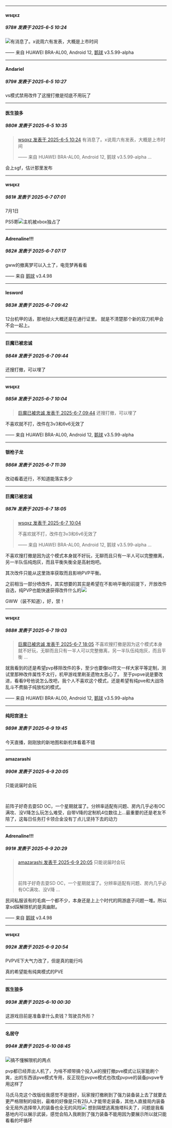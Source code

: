 ﻿
*****

####  wsqxz  
##### 978#       发表于 2025-6-5 10:24

<img src="https://p.sda1.dev/24/909618b3b354dd5ac51c0b1be9ec843a/image.jpg" referrerpolicy="no-referrer">有消息了。x说周六有发表，大概是上市时间

—— 来自 HUAWEI BRA-AL00, Android 12, [鹅球](https://www.pgyer.com/xfPejhuq) v3.5.99-alpha


*****

####  Andariel  
##### 979#       发表于 2025-6-5 10:27

vs模式禁用改件了这搜打撤是彻底不用玩了


*****

####  医生狼多  
##### 980#       发表于 2025-6-5 10:35

<blockquote><a href="httphttps://stage1st.com/2b/forum.php?mod=redirect&amp;goto=findpost&amp;pid=67882084&amp;ptid=2163563" target="_blank">wsqxz 发表于 2025-6-5 10:24</a>
有消息了。x说周六有发表，大概是上市时间

—— 来自 HUAWEI BRA-AL00, Android 12, 鹅球 v3.5.99-alpha ...</blockquote>
会上sgf，估计那里发布


*****

####  wsqxz  
##### 981#       发表于 2025-6-7 07:01

7月1日

PS5寄<img src="https://static.stage1st.com/image/smiley/face2017/067.png" referrerpolicy="no-referrer">主机被xbox独占了


*****

####  Adrenaline!!!  
##### 982#       发表于 2025-6-7 07:17

gww的撤离梦可以入土了，电竞梦再看看

—— 来自 [鹅球](https://www.pgyer.com/GcUxKd4w) v3.4.98


*****

####  lesword  
##### 983#       发表于 2025-6-7 09:42

12台机甲的话，那地狱火大概还是在通行证里。
就是不清楚那个新的双刀机甲会不会一起上。

*****

####  巨魔已被忠诚  
##### 984#       发表于 2025-6-7 09:44

还搜打撤，可以埋了


*****

####  wsqxz  
##### 985#       发表于 2025-6-7 10:04

<blockquote><a href="httphttps://stage1st.com/2b/forum.php?mod=redirect&amp;goto=findpost&amp;pid=67895915&amp;ptid=2163563" target="_blank">巨魔已被忠诚 发表于 2025-6-7 09:44</a>
还搜打撤，可以埋了</blockquote>
不喜欢就不打，改件在3v3和6v6无效了

—— 来自 HUAWEI BRA-AL00, Android 12, [鹅球](https://www.pgyer.com/xfPejhuq) v3.5.99-alpha


*****

####  银枪子龙  
##### 986#       发表于 2025-6-7 11:39

改动看着还行，不知道能落实多少


*****

####  巨魔已被忠诚  
##### 987#       发表于 2025-6-7 18:05

<blockquote><a href="httphttps://stage1st.com/2b/forum.php?mod=redirect&amp;goto=findpost&amp;pid=67896020&amp;ptid=2163563" target="_blank">wsqxz 发表于 2025-6-7 10:04</a>

不喜欢就不打，改件在3v3和6v6无效了

—— 来自 HUAWEI BRA-AL00, Android 12, 鹅球 v3.5.99-alpha ...</blockquote>
不喜欢搜打撤是因为这个模式本身就不好玩，无聊而且只有一半人可以完整撤离，另一半队伍纯炮灰，而且平衡失衡全是高射炮吧。

其次改件只能从这里效率获取而且影响PVP平衡。

之前相当一部分喷改件，其实想要的其实是希望在不影响平衡的前提下，开放改件自选，纯PVP也能快速获得改件什么的<img src="https://static.stage1st.com/image/smiley/face2017/043.png" referrerpolicy="no-referrer">

GWW（装不知道），好，禁！


*****

####  wsqxz  
##### 988#       发表于 2025-6-7 19:03

<blockquote><a href="httphttps://stage1st.com/2b/forum.php?mod=redirect&amp;goto=findpost&amp;pid=67898054&amp;ptid=2163563" target="_blank">巨魔已被忠诚 发表于 2025-6-7 18:05</a>
不喜欢搜打撤是因为这个模式本身就不好玩，无聊而且只有一半人可以完整撤离，另一半队伍纯炮灰，而且平衡 ...</blockquote>
就我看到的还是希望pvp移除改件的多，至少也要像lol符文一样大家平等定制，测试里那种改件属性不太行，机甲游戏里刷圣遗物太恶心了。
至于pvpve说是要改进，看看9号他说怎么改吧，我个人不喜欢这个模式，还是希望有纯pve和大战场乱斗不费脑子纯放松的模式。

—— 来自 HUAWEI BRA-AL00, Android 12, [鹅球](https://www.pgyer.com/xfPejhuq) v3.5.99-alpha


*****

####  纯阳宫道士  
##### 989#       发表于 2025-6-9 19:45

今天直播，刚刚放的新地图和新机体看着不错


*****

####  amazarashi  
##### 990#       发表于 2025-6-9 20:05

只能说届时会玩

   

前阵子好奇去耍SD OC，一个星期就溜了。分辨率适配有问题、房内几乎必有OC满攻、没V降怎么玩怎么难受，自带V降的定制机4位数往上...最重要的还是老友不陪了，这每日任务打卡领合金没有丁点儿坚持下去的动力


*****

####  Adrenaline!!!  
##### 991#       发表于 2025-6-9 20:29

<blockquote><a href="httphttps://stage1st.com/2b/forum.php?mod=redirect&amp;goto=findpost&amp;pid=67909367&amp;ptid=2163563" target="_blank">amazarashi 发表于 2025-6-9 20:05</a>
只能说届时会玩

   

前阵子好奇去耍SD OC，一个星期就溜了。分辨率适配有问题、房内几乎必有OC满攻、没V降 ...</blockquote>
民间私服该有的毛病一个都不少，本身还是上上个时代的网游底子问题一堆。所以拿sd踩解限机的是真幽默。

—— 来自 [鹅球](https://www.pgyer.com/GcUxKd4w) v3.4.98


*****

####  wsqxz  
##### 992#       发表于 2025-6-9 20:54

PVPVE下大气力改了，但是真的能行吗

真的希望能有纯爽模式的PVE


*****

####  医生狼多  
##### 993#       发表于 2025-6-10 00:30

这游戏目前是准备拿什么卖钱？驾驶员外形？


*****

####  名居守  
##### 994#       发表于 2025-6-10 08:45

<img src="https://static.stage1st.com/image/smiley/face2017/067.png" referrerpolicy="no-referrer">搞不懂解限机的两点

pvp都已经弄出人机了，为啥不顺带搞个投入ai的搜打撤pve模式让玩家能刷个爽，出的东西该pve模式专用，反正现在pvpve模式也改成pvpve的装备pvpve专用这样了

马氏马克这个改版给我感觉不是很好，玩家搜打撤刷到了强力装备装上去了就要去更严格限制的级别，最难的好像是只有2队人才能带走装备，其他人直接局内装备全无局外选择带入的装备也全无的风险<img src="https://static.stage1st.com/image/smiley/face2017/004.gif" referrerpolicy="no-referrer">
想到隔壁逃离施塔科夫了，问题是我看基地内可以展示武装，感觉会陷入我刷到了强力装备不能用因为要展示所以就只能看看的坏循环

